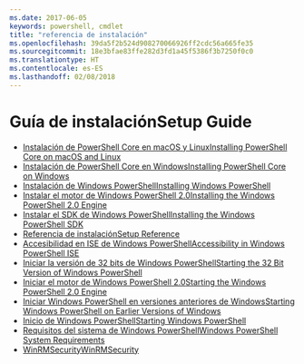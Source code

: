 ```yaml
---
ms.date: 2017-06-05
keywords: powershell, cmdlet
title: "referencia de instalación"
ms.openlocfilehash: 39da5f2b524d908270066926ff2cdc56a665fe35
ms.sourcegitcommit: 18e3bfae83ffe282d3fd1a45f5386f3b7250f0c0
ms.translationtype: HT
ms.contentlocale: es-ES
ms.lasthandoff: 02/08/2018
---
```

# <a name="setup-guide"></a><span data-ttu-id="853df-103">Guía de instalación</span><span class="sxs-lookup"><span data-stu-id="853df-103">Setup Guide</span></span>

- [<span data-ttu-id="853df-104">Instalación de PowerShell Core en macOS y Linux</span><span class="sxs-lookup"><span data-stu-id="853df-104">Installing PowerShell Core on macOS and Linux</span></span>](Installing-PowerShell-Core-on-macOS-and-Linux.md)
- [<span data-ttu-id="853df-105">Instalación de PowerShell Core en Windows</span><span class="sxs-lookup"><span data-stu-id="853df-105">Installing PowerShell Core on Windows</span></span>](Installing-PowerShell-Core-on-Windows.md)
- [<span data-ttu-id="853df-106">Instalación de Windows PowerShell</span><span class="sxs-lookup"><span data-stu-id="853df-106">Installing Windows PowerShell</span></span>](Installing-Windows-PowerShell.md)
- [<span data-ttu-id="853df-107">Instalar el motor de Windows PowerShell 2.0</span><span class="sxs-lookup"><span data-stu-id="853df-107">Installing the Windows PowerShell 2.0 Engine</span></span>](Installing-the-Windows-PowerShell-2.0-Engine.md)
- [<span data-ttu-id="853df-108">Instalar el SDK de Windows PowerShell</span><span class="sxs-lookup"><span data-stu-id="853df-108">Installing the Windows PowerShell SDK</span></span>](Installing-the-Windows-PowerShell-SDK.md)
- [<span data-ttu-id="853df-109">Referencia de instalación</span><span class="sxs-lookup"><span data-stu-id="853df-109">Setup Reference</span></span>](setup-reference.md)
- [<span data-ttu-id="853df-110">Accesibilidad en ISE de Windows PowerShell</span><span class="sxs-lookup"><span data-stu-id="853df-110">Accessibility in Windows PowerShell ISE</span></span>](Accessibility-in-Windows-PowerShell-ISE.md)
- [<span data-ttu-id="853df-111">Iniciar la versión de 32 bits de Windows PowerShell</span><span class="sxs-lookup"><span data-stu-id="853df-111">Starting the 32 Bit Version of Windows PowerShell</span></span>](Starting-the-32-Bit-Version-of-Windows-PowerShell.md)
- [<span data-ttu-id="853df-112">Iniciar el motor de Windows PowerShell 2.0</span><span class="sxs-lookup"><span data-stu-id="853df-112">Starting the Windows PowerShell 2.0 Engine</span></span>](Starting-the-Windows-PowerShell-2.0-Engine.md)
- [<span data-ttu-id="853df-113">Iniciar Windows PowerShell en versiones anteriores de Windows</span><span class="sxs-lookup"><span data-stu-id="853df-113">Starting Windows PowerShell on Earlier Versions of Windows</span></span>](Starting-Windows-PowerShell-on-Earlier-Versions-of-Windows.md)
- [<span data-ttu-id="853df-114">Inicio de Windows PowerShell</span><span class="sxs-lookup"><span data-stu-id="853df-114">Starting Windows PowerShell</span></span>](Starting-Windows-PowerShell.md)
- [<span data-ttu-id="853df-115">Requisitos del sistema de Windows PowerShell</span><span class="sxs-lookup"><span data-stu-id="853df-115">Windows PowerShell System Requirements</span></span>](Windows-PowerShell-System-Requirements.md)
- [<span data-ttu-id="853df-116">WinRMSecurity</span><span class="sxs-lookup"><span data-stu-id="853df-116">WinRMSecurity</span></span>](WinRMSecurity.md)
